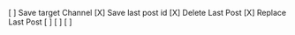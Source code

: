 [ ] Save target Channel
[X] Save last post id
[X] Delete Last Post
[X] Replace Last Post
[ ] 
[ ] 
[ ] 